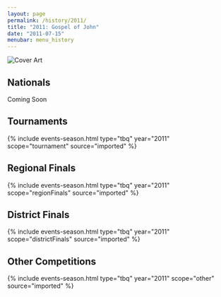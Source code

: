 ```yaml
---
layout: page
permalink: /history/2011/
title: "2011: Gospel of John"
date: "2011-07-15"
menubar: menu_history
---
```


<img src="{% link assets/scripture-portions/2011.jpg %}" alt="Cover Art" style="max-height:400px" />

## Nationals
Coming Soon
<!-- <a href="{% link _pages/history/2013/nationals.md %}" class="button is-primary">National Finals</a> -->

## Tournaments

{% include events-season.html type="tbq" year="2011" scope="tournament" source="imported" %}

## Regional Finals

{% include events-season.html type="tbq" year="2011" scope="regionFinals" source="imported" %}

## District Finals

{% include events-season.html type="tbq" year="2011" scope="districtFinals" source="imported" %}

## Other Competitions

{% include events-season.html type="tbq" year="2011" scope="other" source="imported" %}